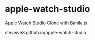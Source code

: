 # apple-watch-studio

Apple Watch Studio Clone with Banila.js

steveive8.github.io/apple-watch-studio
